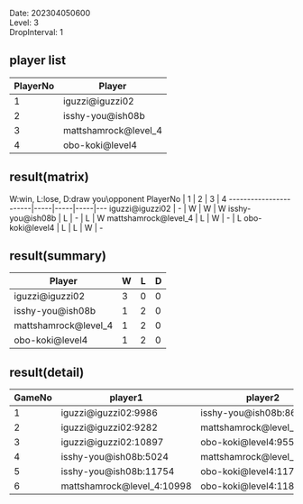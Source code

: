 Date: 202304050600  
Level: 3  
DropInterval: 1  
## player list
PlayerNo  |  Player
----------|----------------------
1         |  iguzzi@iguzzi02
2         |  isshy-you@ish08b
3         |  mattshamrock@level_4
4         |  obo-koki@level4
## result(matrix)
W:win, L:lose, D:draw
you\opponent PlayerNo  |  1  |  2  |  3  |  4
-----------------------|-----|-----|-----|---
iguzzi@iguzzi02        |  -  |  W  |  W  |  W
isshy-you@ish08b       |  L  |  -  |  L  |  W
mattshamrock@level_4   |  L  |  W  |  -  |  L
obo-koki@level4        |  L  |  L  |  W  |  -
## result(summary)
Player                |  W  |  L  |  D
----------------------|-----|-----|---
iguzzi@iguzzi02       |  3  |  0  |  0
isshy-you@ish08b      |  1  |  2  |  0
mattshamrock@level_4  |  1  |  2  |  0
obo-koki@level4       |  1  |  2  |  0
## result(detail)
GameNo  |  player1                     |  player2
--------|------------------------------|---------------------------
1       |  iguzzi@iguzzi02:9986        |  isshy-you@ish08b:8627
2       |  iguzzi@iguzzi02:9282        |  mattshamrock@level_4:8519
3       |  iguzzi@iguzzi02:10897       |  obo-koki@level4:9559
4       |  isshy-you@ish08b:5024       |  mattshamrock@level_4:8928
5       |  isshy-you@ish08b:11754      |  obo-koki@level4:11749
6       |  mattshamrock@level_4:10998  |  obo-koki@level4:11880
